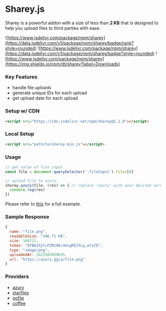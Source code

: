 # Sharey.js

Sharey is a powerful addon with a size of less than **2 KB** that is designed to help you upload files to third parties with ease.

![https://www.jsdelivr.com/package/npm/sharey](https://data.jsdelivr.com/v1/package/npm/sharey/badge/rank?style=rounded) ![https://www.jsdelivr.com/package/npm/sharey](https://data.jsdelivr.com/v1/package/npm/sharey/badge?style=rounded) ![https://www.jsdelivr.com/package/npm/sharey](https://img.shields.io/npm/dt/sharey?label=Downloads)

### Key Features
- handle file uploads
- generate unique IDs for each upload
- get upload date for each upload

### Setup w/ CDN
```HTML
<script src="https://cdn.jsdelivr.net/npm/sharey@1.1.0"></script>
```

### Local Setup
```HTML
<script src="path/to/sharey.min.js"></script>
```

### Usage
```JavaScript
// get value of file input
const file = document.querySelector('.fileInput').files[0]

// upload file to azury
sharey.azury(file, (res) => { // replace 'azury' with your desired service
  console.log(res)
})
```

Please refer to [this](https://github.com/unrealazury/sharey/tree/main/example) for a full example.

### Sample Response
```JavaScript
{
  name: "file.png",
  readableSize: "346.71 KB",
  size: 346711,
  token: "DfBQ1FytcPZMz06c4mvgRE25Lg_wtsCD",
  type: "image/png",
  uploadedAt: 1623503959635,
  url: "https://azury.gg/a/file.png"
}
```

### Providers
- [azury](https://azury.gg)
- [starfiles](https://starfiles.co)
- [gofile](https://gofile.io)
- [coffee](https://file.coffee)
